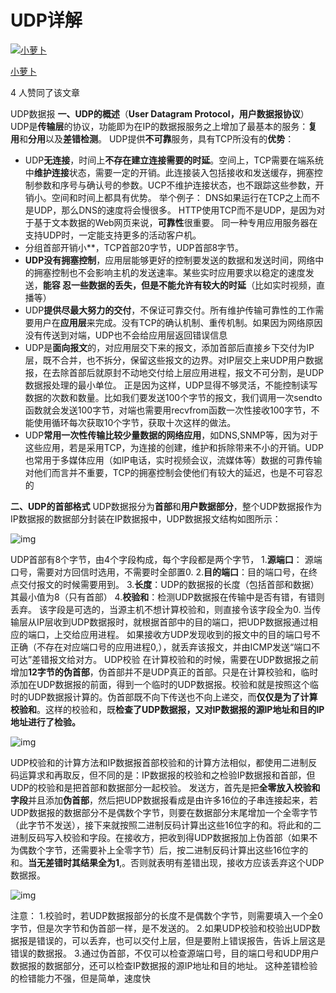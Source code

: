 # UDP详解

[![小萝卜](https://pic2.zhimg.com/v2-73cf29fa1ee745be00f7e09e35c1a11a_xs.jpg?source=172ae18b)](https://www.zhihu.com/people/xiao-luo-bu-93-6)

[小萝卜](https://www.zhihu.com/people/xiao-luo-bu-93-6)

4 人赞同了该文章

UDP数据报
**一、UDP的概述**（**User Datagram Protocol，用户数据报协议**）
UDP是**传输层**的协议，功能即为在IP的数据报服务之上增加了最基本的服务：**复用**和**分用**以及**差错检测**。
UDP提供**不可靠**服务，具有TCP所没有的**优势**：

- UDP**无连接**，时间上**不存在建立连接需要的时延**。空间上，TCP需要在端系统中**维护连接**状态，需要一定的开销。此连接装入包括接收和发送缓存，拥塞控制参数和序号与确认号的参数。UCP不维护连接状态，也不跟踪这些参数，开销小。空间和时间上都具有优势。
  举个例子：
  DNS如果运行在TCP之上而不是UDP，那么DNS的速度将会慢很多。
  HTTP使用TCP而不是UDP，是因为对于基于文本数据的Web网页来说，**可靠性**很重要。
  同一种专用应用服务器在支持UDP时，一定能支持更多的活动客户机。
- 分组首部开销小**，TCP首部20字节，UDP首部8字节。
- **UDP没有拥塞控制**，应用层能够更好的控制要发送的数据和发送时间，网络中的拥塞控制也不会影响主机的发送速率。某些实时应用要求以稳定的速度发送，**能容 忍一些数据的丢失，但是不能允许有较大的时延**（比如实时视频，直播等）
- UDP**提供尽最大努力的交付**，不保证可靠交付。所有维护传输可靠性的工作需要用户在**应用层**来完成。没有TCP的确认机制、重传机制。如果因为网络原因没有传送到对端，UDP也不会给应用层返回错误信息
- UDP是**面向报文**的，对应用层交下来的报文，添加首部后直接乡下交付为IP层，既不合并，也不拆分，保留这些报文的边界。对IP层交上来UDP用户数据报，在去除首部后就原封不动地交付给上层应用进程，报文不可分割，是UDP数据报处理的最小单位。
  正是因为这样，UDP显得不够灵活，不能控制读写数据的次数和数量。比如我们要发送100个字节的报文，我们调用一次sendto函数就会发送100字节，对端也需要用recvfrom函数一次性接收100字节，不能使用循环每次获取10个字节，获取十次这样的做法。
- UDP**常用一次性传输比较少量数据的网络应用**，如DNS,SNMP等，因为对于这些应用，若是采用TCP，为连接的创建，维护和拆除带来不小的开销。UDP也常用于多媒体应用（如IP电话，实时视频会议，流媒体等）数据的可靠传输对他们而言并不重要，TCP的拥塞控制会使他们有较大的延迟，也是不可容忍的

**二、UDP的首部格式**
UDP数据报分为**首部**和**用户数据部分**，整个UDP数据报作为IP数据报的数据部分封装在IP数据报中，UDP数据报文结构如图所示：

![img](https://pic4.zhimg.com/80/v2-5802c1b70343ab580e72a6005f5a6207_720w.jpg)


UDP首部有8个字节，由4个字段构成，每个字段都是两个字节，
1.**源端口**： 源端口号，需要对方回信时选用，不需要时全部置0.
2.**目的端口**：目的端口号，在终点交付报文的时候需要用到。
3.**长度**：UDP的数据报的长度（包括首部和数据）其最小值为8（只有首部）
4.**校验和**：检测UDP数据报在传输中是否有错，有错则丢弃。
该字段是可选的，当源主机不想计算校验和，则直接令该字段全为0.
当传输层从IP层收到UDP数据报时，就根据首部中的目的端口，把UDP数据报通过相应的端口，上交给应用进程。
如果接收方UDP发现收到的报文中的目的端口号不正确（不存在对应端口号的应用进程0,），就丢弃该报文，并由ICMP发送“端口不可达”差错报文给对方。
UDP校验
在计算校验和的时候，需要在UDP数据报之前增加**12字节的伪首部**，伪首部并不是UDP真正的首部。只是在计算校验和，临时添加在UDP数据报的前面，得到一个临时的UDP数据报。校验和就是按照这个临时的UDP数据报计算的。伪首部既不向下传送也不向上递交，而**仅仅是为了计算校验和**。这样的校验和，既**检查了UDP数据报，又对IP数据报的源IP地址和目的IP地址进行了检验。**

![img](https://pic1.zhimg.com/80/v2-2e61d2cf1a9cb712b4c92a1e17984e74_720w.jpg)


UDP校验和的计算方法和IP数据报首部校验和的计算方法相似，都使用二进制反码运算求和再取反，但不同的是：IP数据报的校验和之检验IP数据报和首部，但UDP的校验和是把首部和数据部分一起校验。
发送方，首先是把**全零放入校验和字段**并且添加**伪首部**，然后把UDP数据报看成是由许多16位的子串连接起来，若UDP数据报的数据部分不是偶数个字节，则要在数据部分末尾增加一个全零字节（此字节不发送），接下来就按照二进制反码计算出这些16位字的和。将此和的二进制反码写入校验和字段。在接收方，把收到得UDP数据报加上伪首部（如果不为偶数个字节，还需要补上全零字节）后，按二进制反码计算出这些16位字的和。**当无差错时其结果全为1**,。否则就表明有差错出现，接收方应该丢弃这个UDP数据报。

![img](https://pic3.zhimg.com/80/v2-74d21374dcc643813758af9e6ae333de_720w.jpg)


注意：
1.校验时，若UDP数据报部分的长度不是偶数个字节，则需要填入一个全0字节，但是次字节和伪首部一样，是不发送的。
2.如果UDP校验和校验出UDP数据报是错误的，可以丢弃，也可以交付上层，但是要附上错误报告，告诉上层这是错误的数据报。
3.通过伪首部，不仅可以检查源端口号，目的端口号和UDP用户数据报的数据部分，还可以检查IP数据报的源IP地址和目的地址。
这种差错检验的检错能力不强，但是简单，速度快